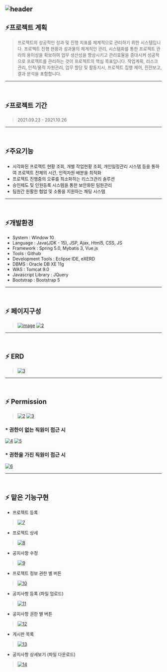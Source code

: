 ![header](https://capsule-render.vercel.app/api?type=waving&color=auto&height=300&section=header&text=SOPMS&fontSize=90)
---

## ⚡프로젝트 계획
> 프로젝트의 성공적인 성과 및 진행 지표를 체계적으로 관리하기 위한 시스템입니다.
> 프로젝트 진행 현황과 성과물의 체계적인 관리, 시스템화를 통한 프로젝트 관리의 용이성을 확보하여 업무 생산성을 향상시키고 관리효율을 증대시켜 성공적으로 프로젝트를 관리하는 것이 프로젝트의 핵심 목표입니다.
> 작업계획, 리스크 관리, 인적/물적 자원관리, 업무 할당 및 활동지시, 프로젝트 집행 제어, 진전보고, 결과 분석을 포함합니다.

---      
</br>


## ⚡프로젝트 기간
> 2021.09.23 - 2021.10.26

---
</br>


## ⚡주요기능
* 시각화된 프로젝트 현황 조회, 개별 작업현황 조회, 개인일정관리 시스템 등을 통하여 프로젝트 전체의 시간, 인적자원 배분을 최적화
* 프로젝트 진행중의 오류를 최소화하는 리스크관리 솔루션
* 승인제도 및 인원등록 시스템을 통한 보안화된 팀원관리
* 팀원간 원활한 협업 및 소통을 지원하는 채팅 시스템

---
</br>


## ⚡개발환경
* System : Window 10
* Language : Java(JDK - 15), JSP, Ajax, Html5, CSS, JS
* Framework : Spring 5.0, Mybatis 3, Vue.js
* Tools : Github
* Development Tools : Eclipse IDE, eXERD
* DBMS : Oracle DB XE 11g
* WAS : Tomcat 9.0
* Javascript Library : JQuery
* Bootstrap : Bootstrap 5

---
</br>

## ⚡ 페이지구성
> <a href="https://imgbb.com/"><img src="https://i.ibb.co/5nHHwBc/image.jpg" alt="image" border="0"></a>
<a href="https://imgbb.com/"><img src="https://i.ibb.co/NF4WpN0/2.jpg" alt="2" border="0"></a>


---
</br>

## ⚡ ERD
> <a href="https://imgbb.com/"><img src="https://i.ibb.co/jz08v1G/3.jpg" alt="3" border="0"></a>


---
</br>

## ⚡ Permission
> <a href="https://ibb.co/LtFVRPt"><img src="https://i.ibb.co/FwrR3Ww/2.png" alt="2" border="0"></a>
<a href="https://ibb.co/zPs73tK"><img src="https://i.ibb.co/Dw48Bj3/3.png" alt="3" border="0"></a>
### * 권한이 없는 직원이 접근 시
<a href="https://imgbb.com/"><img src="https://i.ibb.co/HHxwwyx/4.png" alt="4" border="0"></a>
<a href="https://imgbb.com/"><img src="https://i.ibb.co/4jknXd3/5.png" alt="5" border="0"></a>
### * 권한을 가진 직원이 접근 시
<a href="https://imgbb.com/"><img src="https://i.ibb.co/m83Wg8c/6.png" alt="6" border="0"></a>


---
</br>

## ⚡ 맡은 기능구현
* 프로젝트 등록
 
><a href="https://imgbb.com/"><img src="https://i.ibb.co/NNYgRQB/7.png" alt="7" border="0"></a>

* 프로젝트 상세

><a href="https://imgbb.com/"><img src="https://i.ibb.co/QJg3bVF/8.png" alt="8" border="0"></a>

* 공지사항 수정

><a href="https://imgbb.com/"><img src="https://i.ibb.co/0Gx9HQ6/9.png" alt="9" border="0"></a>

* 프로젝트 정보 권한 별 버튼

><a href="https://imgbb.com/"><img src="https://i.ibb.co/pjTLGKJ/10.png" alt="10" border="0"></a>

* 공지사항 등록 (파일 업로드)

><a href="https://imgbb.com/"><img src="https://i.ibb.co/T815crZ/11.png" alt="11" border="0"></a>

* 공지사항 권한 별 버튼

><a href="https://imgbb.com/"><img src="https://i.ibb.co/XzYydcy/12.png" alt="12" border="0"></a>

* 게시판 목록

><a href="https://imgbb.com/"><img src="https://i.ibb.co/R2SLmvn/13.png" alt="13" border="0"></a>

* 공지사항 상세보기 (파일 다운로드)

><a href="https://imgbb.com/"><img src="https://i.ibb.co/SmcgDDq/14.png" alt="14" border="0"></a>

